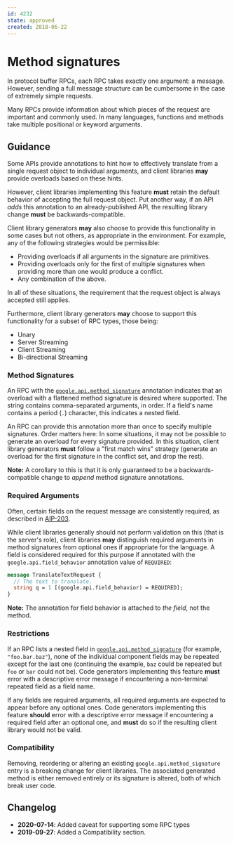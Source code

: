 ```yaml
---
id: 4232
state: approved
created: 2018-06-22
---
```


# Method signatures

In protocol buffer RPCs, each RPC takes exactly one argument: a message.
However, sending a full message structure can be cumbersome in the case of
extremely simple requests.

Many RPCs provide information about which pieces of the request are important
and commonly used. In many languages, functions and methods take multiple
positional or keyword arguments.

## Guidance

Some APIs provide annotations to hint how to effectively translate from a
single request object to individual arguments, and client libraries **may**
provide overloads based on these hints.

However, client libraries implementing this feature **must** retain the default
behavior of accepting the full request object. Put another way, if an API
_adds_ this annotation to an already-published API, the resulting library
change **must** be backwards-compatible.

Client library generators **may** also choose to provide this functionality in
some cases but not others, as appropriate in the environment. For example, any
of the following strategies would be permissible:

- Providing overloads if all arguments in the signature are primitives.
- Providing overloads only for the first of multiple signatures when providing
  more than one would produce a conflict.
- Any combination of the above.

In all of these situations, the requirement that the request object is always
accepted still applies.

Furthermore, client library generators **may** choose to support this
functionality for a subset of RPC types, those being:

- Unary
- Server Streaming
- Client Streaming
- Bi-directional Streaming

### Method Signatures

An RPC with the [`google.api.method_signature`][method_signature] annotation
indicates that an overload with a flattened method signature is desired where
supported. The string contains comma-separated arguments, in order. If a
field's name contains a period (`.`) character, this indicates a nested field.

An RPC can provide this annotation more than once to specify multiple
signatures. Order matters here: In some situations, it may not be possible to
generate an overload for every signature provided. In this situation, client
library generators **must** follow a "first match wins" strategy (generate an
overload for the first signature in the conflict set, and drop the rest).

**Note:** A corollary to this is that it is only guaranteed to be a
backwards-compatible change to _append_ method signature annotations.

### Required Arguments

Often, certain fields on the request message are consistently required, as
described in [AIP-203][].

While client libraries generally should not perform validation on this (that is
the server's role), client libraries **may** distinguish required arguments in
method signatures from optional ones if appropriate for the language. A field
is considered required for this purpose if annotated with the
`google.api.field_behavior` annotation value of `REQUIRED`:

```proto
message TranslateTextRequest {
  // The text to translate.
  string q = 1 [(google.api.field_behavior) = REQUIRED];
}
```

**Note:** The annotation for field behavior is attached to _the field_, not the
method.

### Restrictions

If an RPC lists a nested field in
[`google.api.method_signature`][method_signature] (for example,
`"foo.bar.baz"`), none of the individual component fields may be repeated
except for the last one (continuing the example, `baz` could be repeated but
`foo` or `bar` could not be). Code generators implementing this feature
**must** error with a descriptive error message if encountering a non-terminal
repeated field as a field name.

If any fields are required arguments, all required arguments are expected to
appear before any optional ones. Code generators implementing this feature
**should** error with a descriptive error message if encountering a required
field after an optional one, and **must** do so if the resulting client library
would not be valid.

### Compatibility

Removing, reordering or altering an existing `google.api.method_signature`
entry is a breaking change for client libraries. The associated generated
method is either removed entirely or its signature is altered, both of which
break user code.

## Changelog

- **2020-07-14**: Added caveat for supporting some RPC types
- **2019-09-27**: Added a Compatibility section.

<!-- prettier-ignore-start -->
[aip-203]: ../0203.md
[method_signature]: https://github.com/googleapis/googleapis/blob/master/google/api/client.proto#L100
<!-- prettier-ignore-end -->
